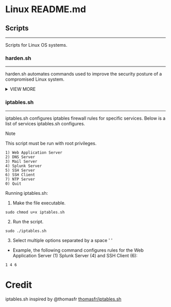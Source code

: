 # Linux README.md

## Scripts

---

Scripts for Linux OS systems.

### harden.sh

---

harden.sh automates commands used to improve the security posture of a compromised Linux system.

<details><summary>VIEW MORE</summary>


harden.sh preforms the following actions:

- Remove existing chrontab jobs
- Stop remote administration services (SSH)
- Create a new administrator user
- Run updates
- Install packages
- Set a DNS server

</details>

### iptables.sh

---

iptables.sh configures iptables firewall rules for specific services. Below is a list of services iptables.sh configures.

> [!NOTE]
> This script must be run with root privileges.

    1) Web Application Server
    2) DNS Server 
    3) Mail Server
    4) Splunk Server
    5) SSH Server
    6) SSH Client
    7) NTP Server
    0) Quit

Running iptables.sh:

1. Make the file executable. 

```
sudo chmod u+x iptables.sh
```

2. Run the script.

```
sudo ./iptables.sh
```
3. Select multiple options separated by a space ' ' 

- Example, the following command configures rules for the Web Application Server (1) Splunk Server (4) and SSH Client (6):

```
1 4 6
```

# Credit

iptables.sh inspired by @thomasfr [thomasfr/iptables.sh](https://gist.github.com/thomasfr/9712418)
